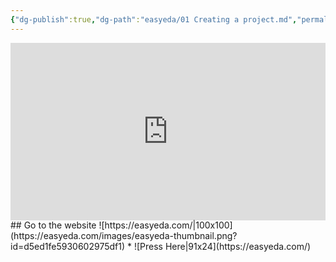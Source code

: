 ```yaml
---
{"dg-publish":true,"dg-path":"easyeda/01 Creating a project.md","permalink":"/easyeda/01-creating-a-project/"}
---
```



<iframe src="https://www.youtube.com/embed/rZKCRMS060w&ab_channel=HarshitGupta" title="" style="width:100%; aspect-ratio:16/9" loading="lazy" frameborder="0" allow="accelerometer; autoplay; clipboard-write; encrypted-media; gyroscope; picture-in-picture; web-share" allowfullscreen></iframe>
## Go to the website
![https://easyeda.com/|100x100](https://easyeda.com/images/easyeda-thumbnail.png?id=d5ed1fe5930602975df1)
* ![Press Here|91x24](https://easyeda.com/)
